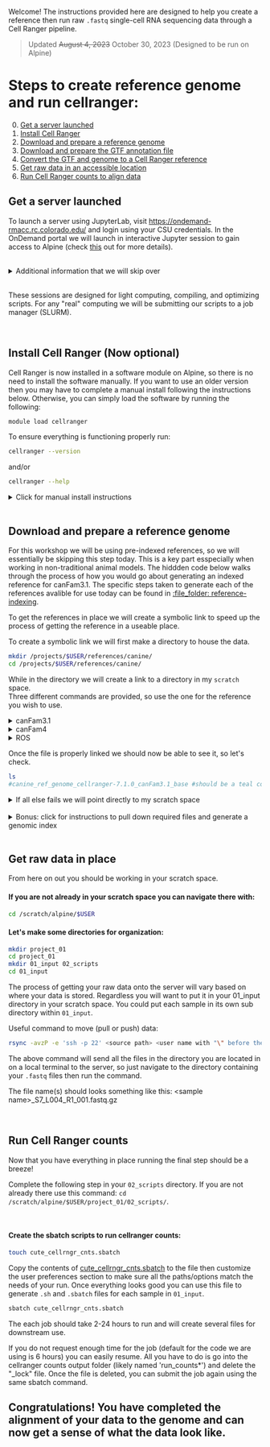 Welcome! The instructions provided here are designed to help you create a reference then run raw `.fastq` single-cell RNA sequencing data through a Cell Ranger pipeline.

>Updated ~~August 4, 2023~~ October 30, 2023 (Designed to be run on Alpine)

# Steps to create reference genome and run cellranger:
0. [Get a server launched](#get-a-server-launched)
0. [Install Cell Ranger](#install-cell-ranger-now-optional)
0. [Download and prepare a reference genome](#download-and-prepare-a-reference-genome)
0. [Download and prepare the GTF annotation file](#download-and-prepare-the-gtf-files)
0. [Convert the GTF and genome to a Cell Ranger reference](#convert-the-gtf-file-and-genome-to-cell-ranger-reference-file)
0. [Get raw data in an accessible location](#get-raw-data-in-place)
0. [Run Cell Ranger counts to align data](#run-cell-ranger-counts)


## Get a server launched

To launch a server using JupyterLab, visit https://ondemand-rmacc.rc.colorado.edu/ and login using your CSU credentials.
In the OnDemand portal we will launch in interactive Jupyter session to gain access to Alpine (check [this](https://curc.readthedocs.io/en/latest/gateways/OnDemand.html) out for more details).

<br>

<details>
  <summary>Additional information that we will skip over</summary>  

<br>

When you first launch a server you will be placed on a login node. The login node is designed to be landing place to get you onto the server and you should move to a compute/compile node if you plan to do any work. Thus, almost everytime you launch a server you should run the following commands to get off the login node. For today we will not be doing any computational tasks on the node, so we skip over this.

If you spawned a server using JupyterHub, then you can ssh to the node in which your server spawned.  

<br>

If unsure what node you are on, you can check with `squeue -u $USER`.
```sh
#output
#JOBID PARTITION     NAME     USER ST       TIME  NODES NODELIST(REASON)
#3672920  acompile sys/dash dyammons  R      11:49      1 c3cpu-a7-u34-4
```

<br>

The nodelist value associated with the "sys/dash" name is the node that your JupyterHub session is running on and you can move there by running:
```sh
#note: change the node to match the output of your squeue -u $USER command
ssh c3cpu-a7-u34-4
```

</details>

<br>

These sessions are designed for light computing, compiling, and optimizing scripts. For any "real" computing we will be submitting our scripts to a job manager (SLURM).  

<br>

## Install Cell Ranger (Now optional)

Cell Ranger is now installed in a software module on Alpine, so there is no need to install the software manually. If you want to use an older version then you may have to complete a manual install following the instructions below. Otherwise, you can simply load the software by running the following:
```sh
module load cellranger
```

To ensure everything is functioning properly run:
```sh
cellranger --version
```

and/or

```sh
cellranger --help
```

<details>
  <summary>Click for manual install instructions</summary>

<br>
 
Questions? Check out 10x Genomics cell ranger [installation page](https://support.10xgenomics.com/single-cell-gene-expression/software/pipelines/latest/installation).  
I recommend downloading cellranger in your projects space on the Alpine server. Navigate to your desired location then install cellranger.  
Something like this path should work well: `/projects/$USER/software/`.

#### If you need a hint to get started here is some code:
```sh
mkdir -p /projects/$USER/software/
cd /projects/$USER/software/
```

<br>

#### Download and unpack cellranger:
Here is a command to download cellranger. 10x frequently updates the link, so if it fails to run, check out the 10x [genomics website](https://support.10xgenomics.com/single-cell-gene-expression/software/downloads/latest) as they may have updated the url.
```sh
wget -O cellranger-6.1.2.tar.gz "https://cf.10xgenomics.com/releases/cell-exp/cellranger-6.1.2.tar.gz?Expires=1639406708&Policy=eyJTdGF0ZW1lbnQiOlt7IlJlc291cmNlIjoiaHR0cHM6Ly9jZi4xMHhnZW5vbWljcy5jb20vcmVsZWFzZXMvY2VsbC1leHAvY2VsbHJhbmdlci02LjEuMi50YXIuZ3oiLCJDb25kaXRpb24iOnsiRGF0ZUxlc3NUaGFuIjp7IkFXUzpFcG9jaFRpbWUiOjE2Mzk0MDY3MDh9fX1dfQ__&Signature=a2fdE-2x1h3umjXTQjwakASZyEpEgGhypuS2aL~0gXxUSfZQhG96g66p5faY-WPKQLqhY10n6HrcWgrxo~Oi6IAJfmgqvVTO8JyJvFc5A7M3Mn9~zafNk7OuWOX~gjj-Zqf77RYec1KpjpxBVFQATzCLIXMjn~OVb7Hr~Hwih-74JF9C5jteDwsIB0vkBpiOBOWlsHbb02DkTfpDVcT9d5X9cWYg3rkJRCHqifaJdjpb~wTnrVrwC2e0iS0~G4Qp8anTHB4Tc-RdniMPy8VSGdv4shcUdZGkXOgncXvg8ql1qitz-gJhm3bNrd9xZ6pAgmt~M4623JJE73CiKSDmGA__&Key-Pair-Id=APKAI7S6A5RYOXBWRPDA"
```

<br>

Unpack the tar ball after it finishes downloading.
``` sh
tar -xzvf cellranger*tar.gz
```

<br>

#### Test that you have access to cellranger (be sure to check version number matches with version installed):
```sh
export PATH=/projects/$USER/software/cellranger-6.1.2:$PATH
cellranger
```
If you see a help dialog in your terminal then all should be good. Refer to the 10x website if you would like to do further testing.

To ensure you have access to cellranger when computing, there is an "export" command in each bash script. The path should be correct, but double check to make sure the path is correct.
</details>

<br>

## Download and prepare a reference genome

For this workshop we will be using pre-indexed references, so we will essentially be skipping this step today. This is a key part esspecially when working in non-traditional animal models. The hiddden code below walks through the process of how you would go about generating an indexed reference for canFam3.1. The specific steps taken to generate each of the references avalible for use today can be found in [:file\_folder: reference-indexing](/data-processing/reference-indexing).

To get the references in place we will create a symbolic link to speed up the process of getting the reference in a useable place.

To create a symbolic link we will first make a directory to house the data. 
```sh
mkdir /projects/$USER/references/canine/
cd /projects/$USER/references/canine/
```

While in the directory we will create a link to a directory in my `scratch` space.  
Three different commands are provided, so use the one for the reference you wish to use.

<details>
  <summary>canFam3.1</summary>
	
```sh
ln -s /scratch/alpine/dyammons@colostate.edu/scRNA_references/canine/canFam31/canine_ref_genome_cellranger-7.1.0_canFam3.1_base/ canine_ref_genome_cellranger-7.1.0_canFam3.1_base
reference=/projects/$USER/references/canine/canine_ref_genome_cellranger-7.1.0_canFam3.1_base
```

</details>


<details>
  <summary>canFam4</summary>
	
```sh
ln -s /scratch/alpine/dyammons@colostate.edu/scRNA_references/canine/gsd/canine_ref_genome_cellranger_7_1_0_gsd_UU_Cfam_GSD_1_0_110_base/ canine_ref_genome_cellranger_7_1_0_gsd_UU_Cfam_GSD_1_0_110_base
reference=/projects/$USER/references/canine/canine_ref_genome_cellranger_7_1_0_gsd_UU_Cfam_GSD_1_0_110_base
```

</details>

<details>
  <summary>ROS</summary>

Need to add :)
 
</details>
  
Once the file is properly linked we should now be able to see it, so let's check.
```sh
ls
#canine_ref_genome_cellranger-7.1.0_canFam3.1_base #should be a teal color
```

<details>
  <summary>If all else fails we will point directly to my scratch space</summary>

CanFam4
```sh
reference=/scratch/alpine/dyammons@colostate.edu/scRNA_references/canine/gsd/canine_ref_genome_cellranger_7_1_0_gsd_UU_Cfam_GSD_1_0_110_base/
```

CanFam3.1
```sh
reference=/scratch/alpine/dyammons@colostate.edu/scRNA_references/canine/canFam31/canine_ref_genome_cellranger-7.1.0_canFam3.1_base/
```

ROS
```sh
#add
```

</details>

<br>

<details>
  <summary>Bonus: click for instructions to pull down required files and generate a genomic index</summary>

<br>

Navigate to your references directory with `cd /projects/$USER/references/canine/`. Then use the command below to pull down the canine genome. If you are interested in a different genome you can pull down any genome using a similar command, you just need to modify the path according to the ensembl ftp webpage.

Note: when navigating the ensembl ftp website the ftp url will likely lack the word “ensembl” – be sure to add it before “pub” (added to cmd below)
#### Get the reference files:
```sh
#don't forget the "." at the end of the command!
rsync -avzP rsync://ftp.ensembl.org/ensembl/pub/release-104/fasta/canis_lupus_familiaris/dna/*.dna.toplevel*.fa.gz .
```
Questions? Here is a link to the [ensembl ftp help page](http://ensembl.org/info/data/ftp/rsync.html).

<br>

#### Ensure files came down correctly:
Whenever you retrieve data from an outside source it is always a good idea to check that the data was not altered during transfer.

The way to do this is to check the hash, a 128-bit value that is unique to each file. The value on the ensembl ftp site should be in a file called CHECKSUM, so we will retrevie this file then cross reference the hash with the value of the downloaded file. If a file was altered in any way the hash will change, making it so you can confirm that your files came through uncorrupted. The following code walks you through the process. NOTE: Ensembl uses unix `sum` command, not `md5sum` to calculate the hash, so you have to do the same to verify the file did not get corrupted in transit.
```sh
rsync -avzP rsync://ftp.ensembl.org/ensembl/pub/release-104/fasta/canis_lupus_familiaris/dna/CHECKSUMS .

grep ".dna.toplevel" CHECKSUMS
# output: $ 32065 708687 Canis_lupus_familiaris.CanFam3.1.dna.toplevel.fa.gz

sum *.dna.toplevel*.fa.gz
# output: $ 32065 708687
```
Since this is only one file you can visually inspect to make sure the numbers match from both outputs.  
If they do not match you should delete the file you initially pulled down and re-download the file, as something likely went wrong!

<br>

#### Unzip the genome file:
```sh		
gunzip *.dna.toplevel*.fa.gz
```

<br>

## Download and prepare the GTF files:
Explore the [ensembl ftp website](https://uswest.ensembl.org/info/data/ftp/index.html) to find the annotation (GTF) file you need.  

#### Pull the GTF from ensembl:
```sh
rsync -avzP rsync://ftp.ensembl.org/ensembl/pub/release-104/gtf/canis_lupus_familiaris/*  .
```

<br>

#### Check sums:
```sh
grep "Canis_lupus_familiaris.CanFam3.1.104.gtf.gz" CHECKSUMS
# output: $ 61947 17598 Canis_lupus_familiaris.CanFam3.1.104.gtf.gz

sum Canis_lupus_familiaris.CanFam3.1.104.gtf.gz
# output: 61947 17598
```

<br>

#### Prepare the GTF file:
```sh
gunzip Canis_lupus_familiaris.CanFam3.1.104.gtf.gz
# rm *.gtf.gz #uncomment and run if you want to remove unnecessary files
```

<br>

#### Filter the GTF file with cellranger mkgtf:
Create a bash script called “mkgtf.sh” in your `/references/canine/` directory:
```sh
touch mkgtf.sh
```
Then copy over the contents of the [mkgtf.sh script](./mkgtf.sh).

If using a Jupyterhub portal then you can use the file navigator panel to locate and open the file. Alternatively you can edit the file using the command `nano mkgtf.sh`. Note: the Jupyterhub text editor is more user friendly.

<br>

The goal of this step is to remove unwanted annotations to make subsequent steps easier in terms of file size. The script provided will keep all `protein coding` annoations as well as a few other important annotations, such as `immunoglobulin genes`. The mininium recommended filter is to select all `protein coding` annotations, the inclusion of additional annotations is optional. At this point, if there are any additional annotations that are not included in the annotation file, you can `cat` them to include them in the alignment process.  

To check what biotypes are present in the gtf file you can run:
```sh
grep -oP 'gene_biotype \K\S+' *.gtf | cut -d"\"" -f2 | sort -u

###output:
#IG_C_gene
#IG_V_gene
#TR_C_gene
#TR_J_gene
#TR_V_gene
#protein_coding
```

If it turns out all the biotypes are ones that you want included (as is the case above) then this step really isn't necessary, but no harm in running it.

<br>

Once you have the mkgtf.sh bash script run it with the following command:
```sh
bash mkgtf.sh > mkgtf.log 2>&1 &
```
For reference, the `&` on end of the command makes it so the script runs in the background; check progress with cmd: `jobs -l` (that’s a lowercase L)
		
The output will be a filtered gtf file: `*_FILTERED.gtf`. 

<br>

## Convert the gtf file and genome to Cell Ranger reference file

#### Create the bash and sbatch scripts in your `/references/canine/` directory:
```sh
touch cute_cellrngr_mkref.sbatch
```
Copy the contents of [cute_cellrngr_mkref.sbatch](./cute_cellrngr_mkref.sbatch) to the newly created file then customize it to ensure all the paths/options match the needs of your run.

<br>

#### Once the files are in place submit a SLURM job using the following cmd: 
```sh
sbatch cute_cellrngr_mkref.sbatch
```	
Should be completed in under 1 hour.

<br>

#### You can check progress with this cmd: 
```sh
squeue -u $USER
```
A few notes on cellranger mkref:  
First, here is a link to the [10x mkref documentation](https://support.10xgenomics.com/single-cell-gene-expression/software/pipelines/latest/advanced/references) I recommend looking it over to ensure you understand the process.  

Second, gtf annotation files contain a fair amount of information in them, but the default settings in cellranger will only look for annotations associated with the feature type of `exon` and ignore all others. In the context of the 10x platform and short read sequencing it is imporant to note there is a strong 3' bias in read mapping, so you may find that you want to include reads that map to `three_prime_utr` (3' untranslated regions). It is possible to modify the gtf file to convert all `three_prime_utr` data points to `exon`. I am currently evaluating this for see if it enhances alignment & downstream analysis.  

Third, there are a few tool kits that will extend annoations in the 3' direction to increase alignment. The tool I have used is End Sequencing Analysis Toolkit (ESAT), but I am not a huge fan of this tool.  

If you're curious about how strong the 3' bias is, I recommend looking at metagene plots ([code provided](https://github.com/dyammons/K9-PBMC-scRNAseq/blob/main/analysisCode/metaGenePlot.md), but underdevelopment/abandoned) to determine how many reads are affected by short 3' utr annotations. From there you can decide how you want to handle this.

#### You should have a reference when the job finishes!

</details>

<br>

## Get raw data in place
From here on out you should be working in your scratch space. 
#### If you are not already in your scratch space you can navigate there with:
```sh
cd /scratch/alpine/$USER
```
#### Let's make some directories for organization:
```sh
mkdir project_01
cd project_01
mkdir 01_input 02_scripts
cd 01_input
```
The process of getting your raw data onto the server will vary based on where your data is stored. Regardless you will want to put it in your 01_input directory in your scratch space. You could put each sample in its own sub directory within `01_input`.

Useful command to move (pull or push) data:
```sh
rsync -avzP -e 'ssh -p 22' <source path> <user name with "\" before the "@">@login.rc.colorado.edu:/scratch/alpine/<user name>/project_01/01_input/
```
The above command will send all the files in the directory you are located in on a local terminal to the server, so just navigate to the directory containing your `.fastq` files then run the command. 

The file name(s) should looks something like this: \<sample name\>_S7_L004_R1_001.fastq.gz

<br>

## Run Cell Ranger counts
Now that you have everything in place running the final step should be a breeze!

Complete the following step in your `02_scripts` directory. If you are not already there use this command: `cd /scratch/alpine/$USER/project_01/02_scripts/`.

<br>

#### Create the sbatch scripts to run cellranger counts:
```sh
touch cute_cellrngr_cnts.sbatch
```
Copy the contents of [cute_cellrngr_cnts.sbatch](./cute_cellrngr_cnts.sbatch) to the file then customize the user preferences section to make sure all the paths/options match the needs of your run. Once everything looks good you can use this file to generate `.sh` and `.sbatch` files for each sample in `01_input`. 
```sh
sbatch cute_cellrngr_cnts.sbatch
```


The each job should take 2-24 hours to run and will create several files for downstream use.

If you do not request enough time for the job (default for the code we are using is 6 hours) you can easily resume. All you have to do is go into the cellranger counts output folder (likely named 'run_counts*') and delete the "_lock" file. Once the file is deleted, you can submit the job again using the same sbatch command.

## Congratulations! You have completed the alignment of your data to the genome and can now get a sense of what the data look like.
